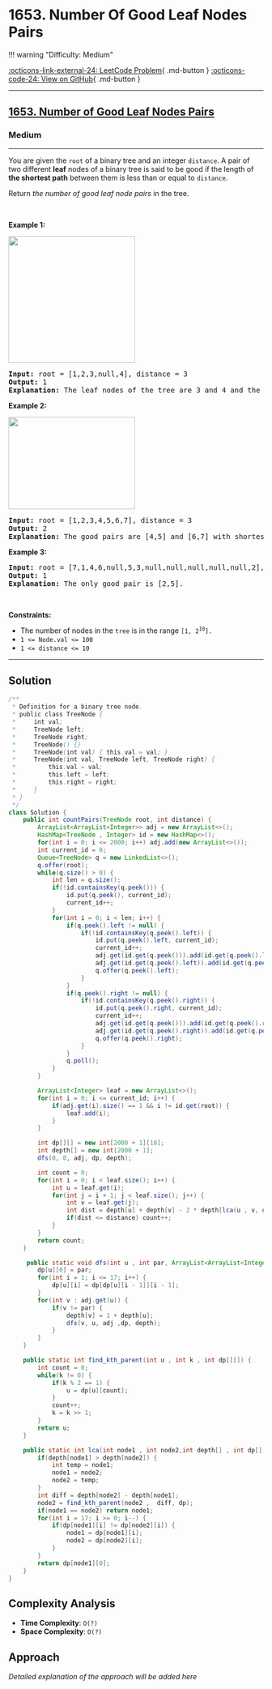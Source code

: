# 1653. Number Of Good Leaf Nodes Pairs

!!! warning "Difficulty: Medium"

[:octicons-link-external-24: LeetCode Problem](https://leetcode.com/problems/number-of-good-leaf-nodes-pairs/){ .md-button }
[:octicons-code-24: View on GitHub](https://github.com/RAJ8664/Leetcode/tree/master/1653-number-of-good-leaf-nodes-pairs){ .md-button }

---

<h2><a href="https://leetcode.com/problems/number-of-good-leaf-nodes-pairs">1653. Number of Good Leaf Nodes Pairs</a></h2><h3>Medium</h3><hr><p>You are given the <code>root</code> of a binary tree and an integer <code>distance</code>. A pair of two different <strong>leaf</strong> nodes of a binary tree is said to be good if the length of <strong>the shortest path</strong> between them is less than or equal to <code>distance</code>.</p>

<p>Return <em>the number of good leaf node pairs</em> in the tree.</p>

<p>&nbsp;</p>
<p><strong class="example">Example 1:</strong></p>
<img alt="" src="https://assets.leetcode.com/uploads/2020/07/09/e1.jpg" style="width: 250px; height: 250px;" />
<pre>
<strong>Input:</strong> root = [1,2,3,null,4], distance = 3
<strong>Output:</strong> 1
<strong>Explanation:</strong> The leaf nodes of the tree are 3 and 4 and the length of the shortest path between them is 3. This is the only good pair.
</pre>

<p><strong class="example">Example 2:</strong></p>
<img alt="" src="https://assets.leetcode.com/uploads/2020/07/09/e2.jpg" style="width: 250px; height: 182px;" />
<pre>
<strong>Input:</strong> root = [1,2,3,4,5,6,7], distance = 3
<strong>Output:</strong> 2
<strong>Explanation:</strong> The good pairs are [4,5] and [6,7] with shortest path = 2. The pair [4,6] is not good because the length of ther shortest path between them is 4.
</pre>

<p><strong class="example">Example 3:</strong></p>

<pre>
<strong>Input:</strong> root = [7,1,4,6,null,5,3,null,null,null,null,null,2], distance = 3
<strong>Output:</strong> 1
<strong>Explanation:</strong> The only good pair is [2,5].
</pre>

<p>&nbsp;</p>
<p><strong>Constraints:</strong></p>

<ul>
	<li>The number of nodes in the <code>tree</code> is in the range <code>[1, 2<sup>10</sup>].</code></li>
	<li><code>1 &lt;= Node.val &lt;= 100</code></li>
	<li><code>1 &lt;= distance &lt;= 10</code></li>
</ul>


---

## Solution

```java
/**
 * Definition for a binary tree node.
 * public class TreeNode {
 *     int val;
 *     TreeNode left;
 *     TreeNode right;
 *     TreeNode() {}
 *     TreeNode(int val) { this.val = val; }
 *     TreeNode(int val, TreeNode left, TreeNode right) {
 *         this.val = val;
 *         this.left = left;
 *         this.right = right;
 *     }
 * }
 */
class Solution {
    public int countPairs(TreeNode root, int distance) {
        ArrayList<ArrayList<Integer>> adj = new ArrayList<>();
        HashMap<TreeNode , Integer> id = new HashMap<>();
        for(int i = 0; i <= 2000; i++) adj.add(new ArrayList<>());
        int current_id = 0;
        Queue<TreeNode> q = new LinkedList<>();
        q.offer(root);
        while(q.size() > 0) {
            int len = q.size();
            if(!id.containsKey(q.peek())) {
                id.put(q.peek(), current_id);
                current_id++;
            }
            for(int i = 0; i < len; i++) {
                if(q.peek().left != null) {
                    if(!id.containsKey(q.peek().left)) {
                        id.put(q.peek().left, current_id);
                        current_id++;
                        adj.get(id.get(q.peek())).add(id.get(q.peek().left));
                        adj.get(id.get(q.peek().left)).add(id.get(q.peek()));
                        q.offer(q.peek().left);
                    }
                }
                if(q.peek().right != null) {
                    if(!id.containsKey(q.peek().right)) {
                        id.put(q.peek().right, current_id);
                        current_id++;
                        adj.get(id.get(q.peek())).add(id.get(q.peek().right));
                        adj.get(id.get(q.peek().right)).add(id.get(q.peek()));
                        q.offer(q.peek().right);
                    }
                }
                q.poll();
            }
        }

        ArrayList<Integer> leaf = new ArrayList<>();
        for(int i = 0; i <= current_id; i++) {
            if(adj.get(i).size() == 1 && i != id.get(root)) {
                leaf.add(i);
            }
        }

        int dp[][] = new int[2000 + 1][18];
        int depth[] = new int[2000 + 1];
        dfs(0, 0, adj, dp, depth);

        int count = 0;
        for(int i = 0; i < leaf.size(); i++) {
            int u = leaf.get(i);
            for(int j = i + 1; j < leaf.size(); j++) {
                int v = leaf.get(j);
                int dist = depth[u] + depth[v] - 2 * depth[lca(u , v, depth, dp)];
                if(dist <= distance) count++;
            }
        }
        return count;
    }

     public static void dfs(int u , int par, ArrayList<ArrayList<Integer>> adj , int dp[][], int depth[]) {
        dp[u][0] = par;
        for(int i = 1; i <= 17; i++) {
            dp[u][i] = dp[dp[u][i - 1]][i - 1];
        }
        for(int v : adj.get(u)) {
            if(v != par) {
                depth[v] = 1 + depth[u];
                dfs(v, u, adj ,dp, depth);
            }
        }
    }

    public static int find_kth_parent(int u , int k , int dp[][]) {
        int count = 0;
        while(k != 0) {
            if(k % 2 == 1) {
                u = dp[u][count];
            }
            count++;
            k = k >> 1;
        }
        return u;
    }

    public static int lca(int node1 , int node2,int depth[] , int dp[][]) {
        if(depth[node1] > depth[node2]) {
            int temp = node1;
            node1 = node2;
            node2 = temp;
        }
        int diff = depth[node2] - depth[node1];
        node2 = find_kth_parent(node2 ,  diff, dp);
        if(node1 == node2) return node1;
        for(int i = 17; i >= 0; i--) {
            if(dp[node1][i] != dp[node2][i]) {
                node1 = dp[node1][i];
                node2 = dp[node2][i];
            }
        }
        return dp[node1][0];
    }
}
```

## Complexity Analysis

- **Time Complexity**: `O(?)`
- **Space Complexity**: `O(?)`

## Approach

*Detailed explanation of the approach will be added here*

